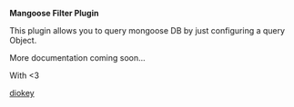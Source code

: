 **Mangoose Filter Plugin**

This plugin allows you to query mongoose DB by just configuring a query Object.

More documentation coming soon...

With <3

[diokey](https://github.com/diokey)

